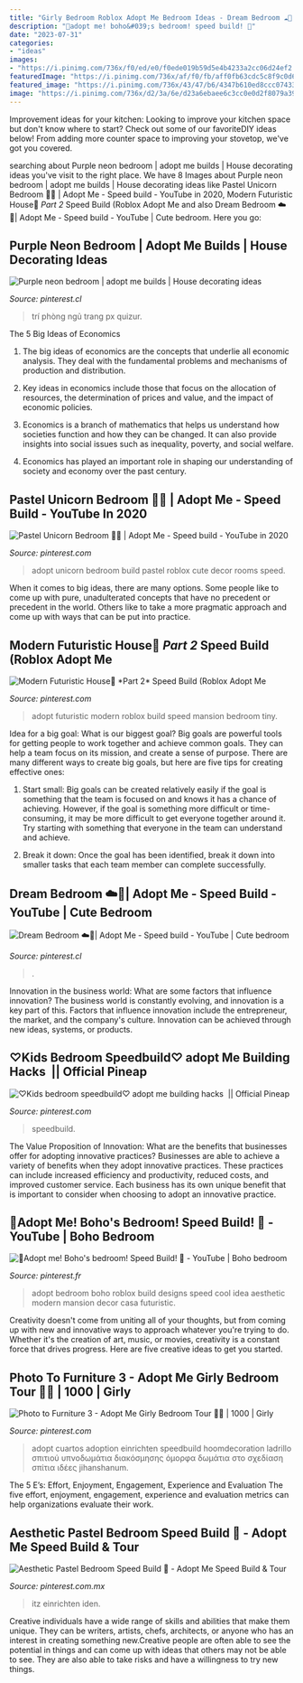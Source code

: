 ```yaml
---
title: "Girly Bedroom Roblox Adopt Me Bedroom Ideas - Dream Bedroom ☁️🎀| Adopt Me"
description: "🌿adopt me! boho&#039;s bedroom! speed build! 🌿"
date: "2023-07-31"
categories:
- "ideas"
images:
- "https://i.pinimg.com/736x/f0/ed/e0/f0ede019b59d5e4b4233a2cc06d24ef2.jpg"
featuredImage: "https://i.pinimg.com/736x/af/f0/fb/aff0fb63cdc5c8f9c0d687da8cda382b.jpg"
featured_image: "https://i.pinimg.com/736x/43/47/b6/4347b610ed8ccc07433c657b87c89065.jpg"
image: "https://i.pinimg.com/736x/d2/3a/6e/d23a6ebaee6c3cc0e0d2f8079a390f2c.jpg"
---
```



Improvement ideas for your kitchen:
Looking to improve your kitchen space but don't know where to start? Check out some of our favoriteDIY ideas below! From adding more counter space to improving your stovetop, we've got you covered.

	

		
searching about Purple neon bedroom | adopt me builds | House decorating ideas you've visit to the right place. We have 8 Images about Purple neon bedroom | adopt me builds | House decorating ideas like Pastel Unicorn Bedroom 🦄🌈 | Adopt Me - Speed build - YouTube in 2020, Modern Futuristic House🐚 *Part 2* Speed Build (Roblox Adopt Me and also Dream Bedroom ☁️🎀| Adopt Me - Speed build - YouTube | Cute bedroom. Here you go:
		
    
## Purple Neon Bedroom | Adopt Me Builds | House Decorating Ideas

<img loading=lazy src="https://i.pinimg.com/736x/af/f0/fb/aff0fb63cdc5c8f9c0d687da8cda382b.jpg" onerror="this.onerror=null;this.src='https://tse2.mm.bing.net/th?id=OIP.TDnLgYExSsknOwgPoOT-vAHaFL&amp;pid=15.1';" alt="Purple neon bedroom | adopt me builds | House decorating ideas">

_Source: pinterest.cl_

>trí phòng ngủ trang px quizur. 

	

The 5 Big Ideas of Economics
1. The big ideas of economics are the concepts that underlie all economic analysis. They deal with the fundamental problems and mechanisms of production and distribution.
2. Key ideas in economics include those that focus on the allocation of resources, the determination of prices and value, and the impact of economic policies.

3. Economics is a branch of mathematics that helps us understand how societies function and how they can be changed. It can also provide insights into social issues such as inequality, poverty, and social welfare.

4. Economics has played an important role in shaping our understanding of society and economy over the past century.

    
## Pastel Unicorn Bedroom 🦄🌈 | Adopt Me - Speed Build - YouTube In 2020

<img loading=lazy src="https://i.pinimg.com/736x/f0/ed/e0/f0ede019b59d5e4b4233a2cc06d24ef2.jpg" onerror="this.onerror=null;this.src='https://tse4.mm.bing.net/th?id=OIP.5AmAUu1WJLMwECeB_quQ5QHaFj&amp;pid=15.1';" alt="Pastel Unicorn Bedroom 🦄🌈 | Adopt Me - Speed build - YouTube in 2020">

_Source: pinterest.com_

>adopt unicorn bedroom build pastel roblox cute decor rooms speed. 

	

When it comes to big ideas, there are many options. Some people like to come up with pure, unadulterated concepts that have no precedent or precedent in the world. Others like to take a more pragmatic approach and come up with ways that can be put into practice. 

    
## Modern Futuristic House🐚 *Part 2* Speed Build (Roblox Adopt Me

<img loading=lazy src="https://i.pinimg.com/736x/a5/94/e9/a594e94f74e61c0e0e9cb2beeb5b68f7.jpg" onerror="this.onerror=null;this.src='https://tse2.mm.bing.net/th?id=OIP.k4XySzQ4RNxxO0MbKd5FiwHaEK&amp;pid=15.1';" alt="Modern Futuristic House🐚 *Part 2* Speed Build (Roblox Adopt Me">

_Source: pinterest.com_

>adopt futuristic modern roblox build speed mansion bedroom tiny. 

	

Idea for a big goal: What is our biggest goal?
Big goals are powerful tools for getting people to work together and achieve common goals. They can help a team focus on its mission, and create a sense of purpose. 
There are many different ways to create big goals, but here are five tips for creating effective ones: 

1. Start small: Big goals can be created relatively easily if the goal is something that the team is focused on and knows it has a chance of achieving. However, if the goal is something more difficult or time-consuming, it may be more difficult to get everyone together around it. Try starting with something that everyone in the team can understand and achieve. 

2. Break it down: Once the goal has been identified, break it down into smaller tasks that each team member can complete successfully.

    
## Dream Bedroom ☁️🎀| Adopt Me - Speed Build - YouTube | Cute Bedroom

<img loading=lazy src="https://i.pinimg.com/736x/90/ad/3b/90ad3b396dde68028d6c3bcbe0ea60e3.jpg" onerror="this.onerror=null;this.src='https://tse2.mm.bing.net/th?id=OIP.ihUsk1OEPEzgGPpawdhWowHaEK&amp;pid=15.1';" alt="Dream Bedroom ☁️🎀| Adopt Me - Speed build - YouTube | Cute bedroom">

_Source: pinterest.cl_

>. 

	

Innovation in the business world: What are some factors that influence innovation?
The business world is constantly evolving, and innovation is a key part of this. Factors that influence innovation include the entrepreneur, the market, and the company's culture. Innovation can be achieved through new ideas, systems, or products.

    
## ♡Kids Bedroom Speedbuild♡ ︎adopt Me Building Hacks ︎ || Official Pineap

<img loading=lazy src="https://i.pinimg.com/736x/43/47/b6/4347b610ed8ccc07433c657b87c89065.jpg" onerror="this.onerror=null;this.src='https://tse1.mm.bing.net/th?id=OIP.OhXzqonLl0_Nj8glR1Jt2AHaEK&amp;pid=15.1';" alt="♡Kids bedroom speedbuild♡ ︎adopt me building hacks ︎ || Official Pineap">

_Source: pinterest.com_

>speedbuild. 

	

The Value Proposition of Innovation: What are the benefits that businesses offer for adopting innovative practices?
Businesses are able to achieve a variety of benefits when they adopt innovative practices. These practices can include increased efficiency and productivity, reduced costs, and improved customer service. Each business has its own unique benefit that is important to consider when choosing to adopt an innovative practice.

    
## 🌿Adopt Me! Boho&#039;s Bedroom! Speed Build! 🌿 - YouTube | Boho Bedroom

<img loading=lazy src="https://i.pinimg.com/736x/d2/3a/6e/d23a6ebaee6c3cc0e0d2f8079a390f2c.jpg" onerror="this.onerror=null;this.src='https://tse2.mm.bing.net/th?id=OIP.i_sBJlzJ8JEXCKUCOj-QTgHaEK&amp;pid=15.1';" alt="🌿Adopt me! Boho&#039;s bedroom! Speed Build! 🌿 - YouTube | Boho bedroom">

_Source: pinterest.fr_

>adopt bedroom boho roblox build designs speed cool idea aesthetic modern mansion decor casa futuristic. 

	

Creativity doesn't come from uniting all of your thoughts, but from coming up with new and innovative ways to approach whatever you're trying to do. Whether it's the creation of art, music, or movies, creativity is a constant force that drives progress. Here are five creative ideas to get you started.

    
## Photo To Furniture 3 - Adopt Me Girly Bedroom Tour 🦄🎀 | 1000 | Girly

<img loading=lazy src="https://i.pinimg.com/736x/3f/8e/28/3f8e28f2c7f30ff600a43da4276283b4.jpg" onerror="this.onerror=null;this.src='https://tse4.mm.bing.net/th?id=OIP.2O-k0VJD4RU4OKA-D_xpygHaFj&amp;pid=15.1';" alt="Photo to Furniture 3 - Adopt Me Girly Bedroom Tour 🦄🎀 | 1000 | Girly">

_Source: pinterest.com_

>adopt cuartos adoption einrichten speedbuild hoomdecoration ladrillo σπιτιού υπνοδωμάτια διακόσμησης όμορφα δωμάτια στο σχεδίαση σπίτια ιδέες jihanshanum. 

	

The 5 E’s: Effort, Enjoyment, Engagement, Experience and Evaluation
The five effort, enjoyment, engagement, experience and evaluation metrics can help organizations evaluate their work.

    
## Aesthetic Pastel Bedroom Speed Build 🌸 - Adopt Me Speed Build &amp; Tour

<img loading=lazy src="https://i.pinimg.com/736x/5c/ba/29/5cba293f8e03491772ed978231ec009b.jpg" onerror="this.onerror=null;this.src='https://tse2.mm.bing.net/th?id=OIP.Eir_mSrh65Mu7JpnWrA-agHaFj&amp;pid=15.1';" alt="Aesthetic Pastel Bedroom Speed Build 🌸 - Adopt Me Speed Build &amp; Tour">

_Source: pinterest.com.mx_

>itz einrichten iden. 

	

Creative individuals have a wide range of skills and abilities that make them unique. They can be writers, artists, chefs, architects, or anyone who has an interest in creating something new.Creative people are often able to see the potential in things and can come up with ideas that others may not be able to see. They are also able to take risks and have a willingness to try new things.

